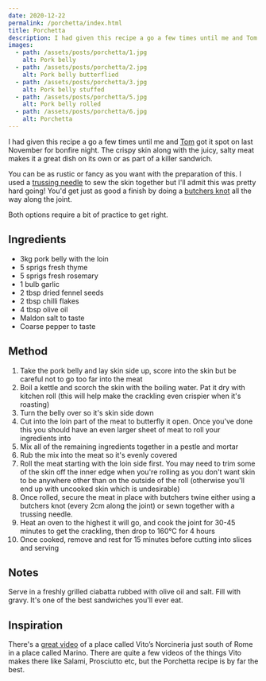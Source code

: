 ```yaml
---
date: 2020-12-22
permalink: /porchetta/index.html
title: Porchetta
description: I had given this recipe a go a few times until me and Tom got it spot on last November for bonfire night.
images:
  - path: /assets/posts/porchetta/1.jpg
    alt: Pork belly
  - path: /assets/posts/porchetta/2.jpg
    alt: Pork belly butterflied
  - path: /assets/posts/porchetta/3.jpg
    alt: Pork belly stuffed
  - path: /assets/posts/porchetta/5.jpg
    alt: Pork belly rolled
  - path: /assets/posts/porchetta/6.jpg
    alt: Porchetta
---
```


I had given this recipe a go a few times until me and [Tom](https://twitter.com/TomFaller) got it spot on last November for bonfire night. The crispy skin along with the juicy, salty meat makes it a great dish on its own or as part of a killer sandwich.

You can be as rustic or fancy as you want with the preparation of this. I used a [trussing needle](https://www.boroughkitchen.com/products/wusthof-trussing-needle) to sew the skin together but I'll admit this was pretty hard going! You'd get just as good a finish by doing a [butchers knot](https://www.youtube.com/watch?v=2lbrqf-jv4w) all the way along the joint.

Both options require a bit of practice to get right.

## Ingredients

* 3kg pork belly with the loin
* 5 sprigs fresh thyme
* 5 sprigs fresh rosemary
* 1 bulb garlic
* 2 tbsp dried fennel seeds
* 2 tbsp chilli flakes
* 4 tbsp olive oil
* Maldon salt to taste
* Coarse pepper to taste

## Method

1. Take the pork belly and lay skin side up, score into the skin but be careful not to go too far into the meat
1. Boil a kettle and scorch the skin with the boiling water. Pat it dry with kitchen roll (this will help make the crackling even crispier when it's roasting)
1. Turn the belly over so it's skin side down
1. Cut into the loin part of the meat to butterfly it open. Once you've done this you should have an even larger sheet of meat to roll your ingredients into
1. Mix all of the remaining ingredients together in a pestle and mortar
1. Rub the mix into the meat so it's evenly covered
1. Roll the meat starting with the loin side first. You may need to trim some of the skin off the inner edge when you're rolling as you don't want skin to be anywhere other than on the outside of the roll (otherwise you'll end up with uncooked skin which is undesirable)
1. Once rolled, secure the meat in place with butchers twine either using a butchers knot (every 2cm along the joint) or sewn together with a trussing needle.
1. Heat an oven to the highest it will go, and cook the joint for 30-45 minutes to get the crackling, then drop to 160°C for 4 hours
1. Once cooked, remove and rest for 15 minutes before cutting into slices and serving

## Notes

Serve in a freshly grilled ciabatta rubbed with olive oil and salt. Fill with gravy. It's one of the best sandwiches you'll ever eat.

## Inspiration

There's a [great video](https://www.youtube.com/watch?v=o5qJ3MAPxS8) of a place called Vito’s Norcineria just south of Rome in a place called Marino. There are quite a few videos of the things Vito makes there like Salami, Prosciutto etc, but the Porchetta recipe is by far the best.
